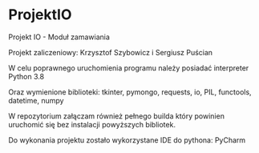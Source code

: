 # ProjektIO
Projekt IO - Moduł zamawiania

Projekt zaliczeniowy: Krzysztof Szybowicz i Sergiusz Puścian

W celu poprawnego uruchomienia programu należy posiadać interpreter Python 3.8

Oraz wymienione biblioteki: 
tkinter,
pymongo,
requests,
io,
PIL,
functools,
datetime,
numpy

W repozytorium załączam również pełnego builda który powinien uruchomić się bez instalacji powyższych bibliotek.

Do wykonania projektu zostało wykorzystane IDE do pythona: PyCharm
